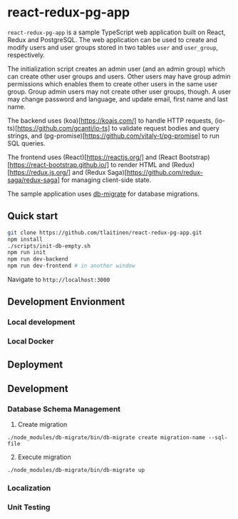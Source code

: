 # react-redux-pg-app

`react-redux-pg-app` is a sample TypeScript web application built on React,
Redux and PostgreSQL. The web application can be used to create and modify
users and user groups stored in two tables `user` and `user_group`,
respectively.  

The initialization script creates an admin user (and an admin group) which
can create other user groups and users. Other users may have group admin 
permissions which enables them to create other users in the same user group.
Group admin users may not create other user groups, though. A user may change
password and language, and update email, first name and last name.

The backend uses (koa)[https://koajs.com/] to handle HTTP requests,
(io-ts)[https://github.com/gcanti/io-ts] to validate request bodies and query
strings, and (pg-promise)[https://github.com/vitaly-t/pg-promise] to run
SQL queries.

The frontend uses (React)[https://reactjs.org/] and (React
Bootstrap)[https://react-bootstrap.github.io/] to render HTML and
(Redux)[https://redux.js.org/] and 
(Redux Saga)[https://github.com/redux-saga/redux-saga] for managing client-side state.

The sample application uses
[db-migrate](https://github.com/db-migrate/node-db-migrate) for database
migrations.


## Quick start

```bash
git clone https://github.com/tlaitinen/react-redux-pg-app.git
npm install
./scripts/init-db-empty.sh
npm run init
npm run dev-backend
npm run dev-frontend # in another window
```

Navigate to `http://localhost:3000`

## Development Envionment

### Local development


### Local Docker


## Deployment

## Development

### Database Schema Management

1. Create migration

`./node_modules/db-migrate/bin/db-migrate create migration-name --sql-file`

2. Execute migration

`./node_modules/db-migrate/bin/db-migrate up`

### Localization


### Unit Testing

